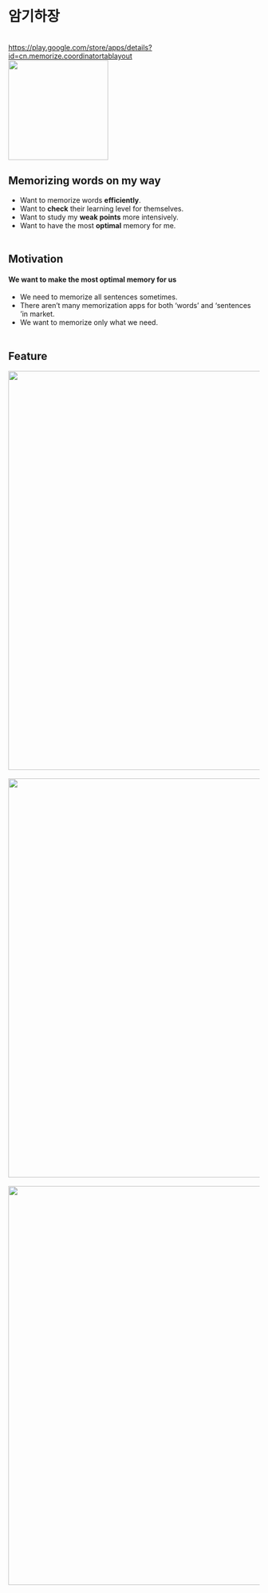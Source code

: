 # 암기하장
<br><https://play.google.com/store/apps/details?id=cn.memorize.coordinatortablayout><br>
<img width="200" src="https://user-images.githubusercontent.com/32731032/87845402-dee63300-c901-11ea-89d8-944d26bdab23.png">

## Memorizing words on my way
* Want to memorize words **efficiently**.
* Want to **check** their learning level for themselves.
* Want to study my **weak points** more intensively.
* Want to have the most **optimal** memory for me.
<br><br>

## Motivation
#### We want to make the most optimal memory for us
* We need to memorize all sentences sometimes.
* There aren’t many memorization apps for both ‘words’ and ‘sentences ’in market.
* We want to memorize only what we need. <br><br>

## Feature
<img width="800" src="https://user-images.githubusercontent.com/32731032/87845851-3ab2bb00-c906-11ea-85c8-1a17dbd7bad8.png"><br><br>
<img width="800" src="https://user-images.githubusercontent.com/32731032/87845852-3be3e800-c906-11ea-94bc-43d7ed316a45.png"><br><br>
<img width="800" src="https://user-images.githubusercontent.com/32731032/87845853-3c7c7e80-c906-11ea-9d59-62d4b9f484d7.png">
